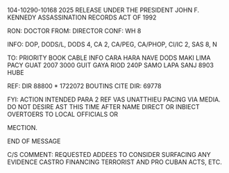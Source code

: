 104-10290-10168 2025 RELEASE UNDER THE PRESIDENT JOHN F. KENNEDY ASSASSINATION RECORDS ACT OF 1992

RON: DOCTOR
FROM: DIRECTOR
CONF: WH 8

INFO: DOP, DODS/L, DODS 4, CA 2, CA/PEG, CA/PHOP, CI/IC 2, SAS 8, N

TO: PRIORITY BOOK CABLE INFO
CARA HARA NAVE DODS
MAKI LIMA PACY GUAT
2007 3000 GUIT GAYA
RIOD 240P SAMO LAPA
SANJ 8903 HUBE

REF: DIR 88800 *
1722072
BOUTINS
CITE DIR:
69778

FYI: ACTION INTENDED PARA 2 REF VAS UNATTHIEU
PACING VIA MEDIA. DO NOT DESIRE AST THIS TIME AFTER NAME DIRECT
OR INBIECT OVERTOERS TO LOCAL OFFICIALS OR

MECTION.

END OF MESSAGE

C/S COMMENT: REQUESTED ADDEES TO CONSIDER SURFACING ANY EVIDENCE CASTRO
FINANCING TERRORIST AND PRO CUBAN ACTS, ETC.
